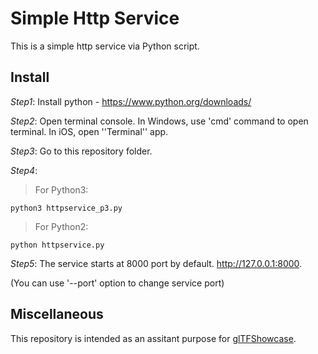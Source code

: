 # Simple Http Service
This is a simple http service via Python script.

## Install
*Step1*: Install python - <https://www.python.org/downloads/>

*Step2*: Open terminal console. In Windows, use 'cmd' command to open terminal. In iOS, open ''Terminal'' app.

*Step3*: Go to this repository folder.

*Step4*:

>For Python3:

    python3 httpservice_p3.py

>For Python2:

    python httpservice.py

*Step5*:
    The service starts at 8000 port by default.
    <http://127.0.0.1:8000>.
    
  (You can use '--port' option to change service port)
## Miscellaneous
This repository is intended as an assitant purpose for [glTFShowcase](https://www.vispolygon.com).